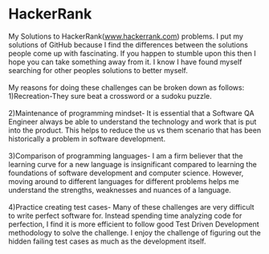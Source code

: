 HackerRank
==========

My Solutions to HackerRank(www.hackerrank.com) problems. I put my solutions of GitHub because I find the differences between the solutions people come up with fascinating. If you happen to stumble upon this then I hope you can take something away from it. I know I have found myself searching for other peoples solutions to better myself. <br><br>My reasons for doing these challenges can be broken down as follows:<br>
1)Recreation-They sure beat a crossword or a sudoku puzzle.<br><br>
2)Maintenance of programming mindset- It is essential that a Software QA Engineer always be able to understand the technology and work that is put into the product. This helps to reduce the us vs them scenario that has been historically a problem in software development. <br><br>
3)Comparison of programming languages- I am a firm believer that the learning curve for a new language is insignificant compared to learning the foundations of software development and computer science. However, moving around to different languages for different problems helps me understand the strengths, weaknesses and nuances of a language.<br><br>
4)Practice creating test cases- Many of these challenges are very difficult to write perfect software for. Instead spending time analyzing code for perfection, I find it is more efficient to follow good Test Driven Development methodology to solve the challenge. I enjoy the challenge of figuring out the hidden failing test cases as much as the development itself.
